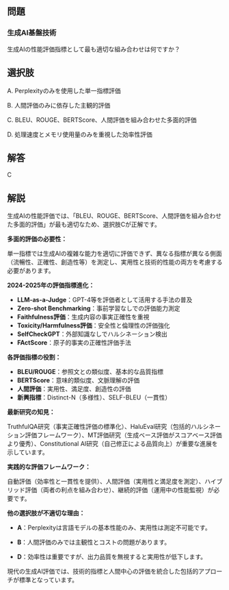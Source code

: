 ## 問題
### 生成AI基盤技術
生成AIの性能評価指標として最も適切な組み合わせは何ですか？

## 選択肢
A. Perplexityのみを使用した単一指標評価

B. 人間評価のみに依存した主観的評価

C. BLEU、ROUGE、BERTScore、人間評価を組み合わせた多面的評価

D. 処理速度とメモリ使用量のみを重視した効率性評価

## 解答
C

## 解説
生成AIの性能評価では、「BLEU、ROUGE、BERTScore、人間評価を組み合わせた多面的評価」が最も適切なため、選択肢Cが正解です。

**多面的評価の必要性：**

単一指標では生成AIの複雑な能力を適切に評価できず、異なる指標が異なる側面（流暢性、正確性、創造性等）を測定し、実用性と技術的性能の両方を考慮する必要があります。

**2024-2025年の評価指標進化：**

- **LLM-as-a-Judge**：GPT-4等を評価者として活用する手法の普及
- **Zero-shot Benchmarking**：事前学習なしでの評価能力測定
- **Faithfulness評価**：生成内容の事実正確性を重視
- **Toxicity/Harmfulness評価**：安全性と倫理性の評価強化
- **SelfCheckGPT**：外部知識なしでハルシネーション検出
- **FActScore**：原子的事実の正確性評価手法

**各評価指標の役割：**

- **BLEU/ROUGE**：参照文との類似度、基本的な品質指標
- **BERTScore**：意味的類似度、文脈理解の評価
- **人間評価**：実用性、満足度、創造性の評価
- **新興指標**：Distinct-N（多様性）、SELF-BLEU（一貫性）

**最新研究の知見：**

TruthfulQA研究（事実正確性評価の標準化）、HaluEval研究（包括的ハルシネーション評価フレームワーク）、MT評価研究（生成ベース評価がスコアベース評価より優秀）、Constitutional AI研究（自己修正による品質向上）が重要な進展を示しています。

**実践的な評価フレームワーク：**

自動評価（効率性と一貫性を提供）、人間評価（実用性と満足度を測定）、ハイブリッド評価（両者の利点を組み合わせ）、継続的評価（運用中の性能監視）が必要です。

**他の選択肢が不適切な理由：**

- **A**：Perplexityは言語モデルの基本性能のみ、実用性は測定不可能です。

- **B**：人間評価のみでは主観性とコストの問題があります。

- **D**：効率性は重要ですが、出力品質を無視すると実用性が低下します。

現代の生成AI評価では、技術的指標と人間中心の評価を統合した包括的アプローチが標準となっています。 